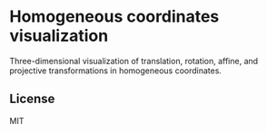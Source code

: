 # Homogeneous coordinates visualization

Three-dimensional visualization of translation, rotation, affine, and projective transformations in homogeneous coordinates. 

## License

MIT
